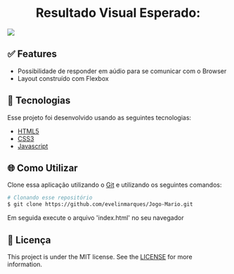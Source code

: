 <h1 align="center"> 
  Resultado Visual Esperado: 
</h1>

<img src="https://user-images.githubusercontent.com/56482367/120332495-2e88df80-c2c5-11eb-92c9-fb01407bc437.png" />

## :white_check_mark: Features

* Possibilidade de responder em aúdio para se comunicar com o Browser
* Layout construído com Flexbox

## :wrench: Tecnologias

Esse projeto foi desenvolvido usando as seguintes tecnologias:

-  [HTML5](https://developer.mozilla.org/pt-BR/docs/Web/HTML/HTML5)
-  [CSS3](https://developer.mozilla.org/pt-BR/docs/Archive/CSS3)
-  [Javascript](https://developer.mozilla.org/pt-BR/docs/Aprender/JavaScript)

## :globe_with_meridians: Como Utilizar

Clone essa aplicação utilizando o [Git](https://git-scm.com) e utilizando os seguintes comandos:

```bash
# Clonando esse repositório
$ git clone https://github.com/evelinmarques/Jogo-Mario.git
```
Em seguida execute o arquivo 'index.html' no seu navegador


## :memo: Licença 
This project is under the MIT license. See the [LICENSE](https://github.com/lukemorales/react-native-design-code/blob/master/LICENSE) for more information.
